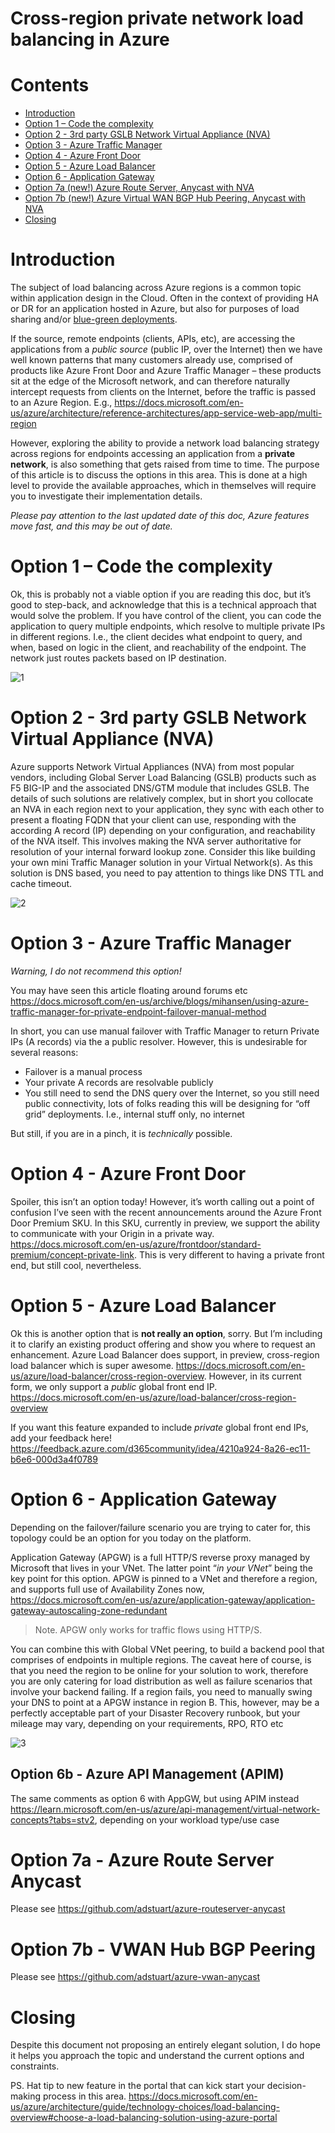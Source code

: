# Cross-region private network load balancing in Azure

# Contents

- [Introduction](#introduction)
- [Option 1 – Code the complexity](#option-1---code-the-complexity)
- [Option 2 - 3rd party GSLB Network Virtual Appliance (NVA)](#option-2---3rd-party-gslb-network-virtual-appliance--nva-)
- [Option 3 - Azure Traffic Manager](#option-3---azure-traffic-manager)
- [Option 4 - Azure Front Door](#option-4---azure-front-door)
- [Option 5 - Azure Load Balancer](#option-5---azure-load-balancer)
- [Option 6 - Application Gateway](#option-6---application-gateway)
- [Option 7a (new!) Azure Route Server, Anycast with NVA](#option-7---azure-route-server-anycast)
- [Option 7b (new!) Azure Virtual WAN BGP Hub Peering, Anycast with NVA](#option-7---vwan-hub-bgp-peering)
- [Closing](#closing)

# Introduction

The subject of load balancing across Azure regions is a common topic within application design in the Cloud. Often in the context of providing HA or DR for an application hosted in Azure, but also for purposes of load sharing and/or [blue-green deployments](https://en.wikipedia.org/wiki/Blue-green_deployment).

If the source, remote endpoints (clients, APIs, etc), are accessing the applications from a *public source* (public IP, over the Internet) then we have well known patterns that many customers already use, comprised of products like Azure Front Door and Azure Traffic Manager – these products sit at the edge of the Microsoft network, and can therefore naturally intercept requests from clients on the Internet, before the traffic is passed to an Azure Region. E.g., https://docs.microsoft.com/en-us/azure/architecture/reference-architectures/app-service-web-app/multi-region

However, exploring the ability to provide a network load balancing strategy across regions for endpoints accessing an application from a **private network**, is also something that gets raised from time to time. The purpose of this article is to discuss the options in this area. This is done at a high level to provide the available approaches, which in themselves will require you to investigate their implementation details.

*Please pay attention to the last updated date of this doc, Azure features move fast, and this may be out of date.*

# Option 1 – Code the complexity

Ok, this is probably not a viable option if you are reading this doc, but it’s good to step-back, and acknowledge that this is a technical approach that would solve the problem. If you have control of the client, you can code the application to query multiple endpoints, which resolve to multiple private IPs in different regions. I.e., the client decides what endpoint to query, and when, based on logic in the client, and reachability of the endpoint. The network just routes packets based on IP destination.

![1](images/1.png)

# Option 2 - 3rd party GSLB Network Virtual Appliance (NVA)

Azure supports Network Virtual Appliances (NVA) from most popular vendors, including Global Server Load Balancing (GSLB) products such as F5 BIG-IP and the associated DNS/GTM module that includes GSLB. The details of such solutions are relatively complex, but in short you collocate an NVA in each region next to your application, they sync with each other to present a floating FQDN that your client can use, responding with the according A record (IP) depending on your configuration, and reachability of the NVA itself. This involves making the NVA server authoritative for resolution of your internal forward lookup zone. Consider this like building your own mini Traffic Manager solution in your Virtual Network(s). As this solution is DNS based, you need to pay attention to things like DNS TTL and cache timeout.

![2](images/2.png)

# Option 3 - Azure Traffic Manager

*Warning, I do not recommend this option!*

You may have seen this article floating around forums etc https://docs.microsoft.com/en-us/archive/blogs/mihansen/using-azure-traffic-manager-for-private-endpoint-failover-manual-method

In short, you can use manual failover with Traffic Manager to return Private IPs (A records) via the a public resolver. However, this is undesirable for several reasons:

-	Failover is a manual process
-	Your private A records are resolvable publicly
-	You still need to send the DNS query over the Internet, so you still need public connectivity, lots of folks reading this will be designing for “off grid” deployments. I.e., internal stuff only, no internet

But still, if you are in a pinch, it is *technically* possible.

# Option 4 - Azure Front Door

Spoiler, this isn’t an option today! However, it’s worth calling out a point of confusion I’ve seen with the recent announcements around the Azure Front Door Premium SKU. In this SKU, currently in preview, we support the ability to communicate with your Origin in a private way. https://docs.microsoft.com/en-us/azure/frontdoor/standard-premium/concept-private-link. This is very different to having a private front end, but still cool, nevertheless.

# Option 5 - Azure Load Balancer

Ok this is another option that is **not really an option**, sorry. But I’m including it to clarify an existing product offering and show you where to request an enhancement. Azure Load Balancer does support, in preview, cross-region load balancer which is super awesome. https://docs.microsoft.com/en-us/azure/load-balancer/cross-region-overview. However, in its current form, we only support a *public* global front end IP. https://docs.microsoft.com/en-us/azure/load-balancer/cross-region-overview

If you want this feature expanded to include *private* global front end IPs, add your feedback here! 
https://feedback.azure.com/d365community/idea/4210a924-8a26-ec11-b6e6-000d3a4f0789

# Option 6 - Application Gateway

Depending on the failover/failure scenario you are trying to cater for, this topology could be an option for you today on the platform.

Application Gateway (APGW) is a full HTTP/S reverse proxy managed by Microsoft that lives in your VNet. The latter point “*in your VNet*” being the key point for this option. APGW is pinned to a VNet and therefore a region, and supports full use of Availability Zones now, https://docs.microsoft.com/en-us/azure/application-gateway/application-gateway-autoscaling-zone-redundant

> Note. APGW only works for traffic flows using HTTP/S.

You can combine this with Global VNet peering, to build a backend pool that comprises of endpoints in multiple regions. The caveat here of course, is that you need the region to be online for your solution to work, therefore you are only catering for load distribution as well as failure scenarios that involve your backend failing. If a region fails, you need to manually swing your DNS to point at a APGW instance in region B. This, however, may be a perfectly acceptable part of your Disaster Recovery runbook, but your mileage may vary, depending on your requirements, RPO, RTO etc

![3](images/3.png)

## Option 6b - Azure API Management (APIM)

The same comments as option 6 with AppGW, but using APIM instead https://learn.microsoft.com/en-us/azure/api-management/virtual-network-concepts?tabs=stv2, depending on your workload type/use case

# Option 7a - Azure Route Server Anycast

Please see https://github.com/adstuart/azure-routeserver-anycast

# Option 7b - VWAN Hub BGP Peering

Please see https://github.com/adstuart/azure-vwan-anycast

# Closing

Despite this document not proposing an entirely elegant solution, I do hope it helps you approach the topic and understand the current options and constraints.

PS. Hat tip to new feature in the portal that can kick start your decision-making process in this area. https://docs.microsoft.com/en-us/azure/architecture/guide/technology-choices/load-balancing-overview#choose-a-load-balancing-solution-using-azure-portal
